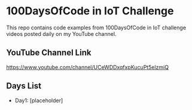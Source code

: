 # 100DaysOfCode in IoT Challenge

This repo contains code examples from 100DaysOfCode in IoT challenge videos posted daily on my YouTube channel.

## YouTube Channel Link

https://www.youtube.com/channel/UCeWDDxqfxpKucuPt5elzmiQ

## Days List
- Day1: [placeholder] 